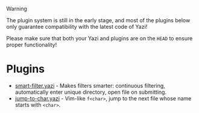 > [!WARNING]
> The plugin system is still in the early stage, and most of the plugins below only guarantee compatibility with the latest code of Yazi!
> 
> Please make sure that both your Yazi and plugins are on the `HEAD` to ensure proper functionality!

# Plugins

- [smart-filter.yazi](smart-filter.yazi) - Makes filters smarter: continuous filtering, automatically enter unique directory, open file on submitting.
- [jump-to-char.yazi](jump-to-char.yazi) - Vim-like `f<char>`, jump to the next file whose name starts with `<char>`.
